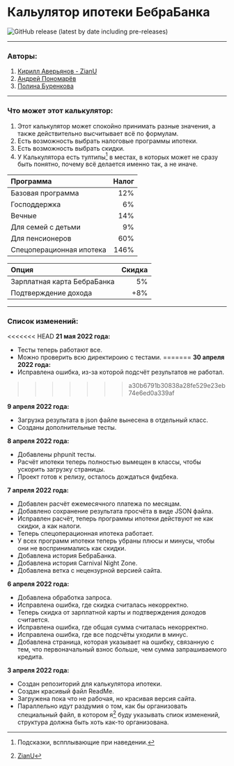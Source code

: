 # Кальулятор ипотеки БебраБанка
![GitHub release (latest by date including pre-releases)](https://img.shields.io/github/v/release/AzureLinker/BebraBank-Ipoteka?include_prereleases)
***
### Авторы:
1. [Кирилл Аверьянов - ZianU](https://github.com/AzureLinker) <a id="ZianU"></a>
2. [Андрей Пономарёв](https://github.com/ponomarevandrej881)
3. [Полина Буренкова](https://github.com/polina222232)
***
### Что может этот калькулятор:
1. Этот калькулятор может спокойно принимать разные значения, а также действительно высчитывает всё по формулам.
2. Есть возможность выбрать налоговые программы ипотеки.
3. Есть возможность выбрать скидки.
4. У Калькулятора есть тултипы[^1] в местах, в которых может не сразу быть понятно, почему всё делается именно так, а не иначе.

| Программа | Налог |
| :--- | ---: |
| Базовая программа | 12% |
| Господдержка | 6% |
| Вечные | 14% |
| Для семей с детьми | 9% |
|  Для пенсионеров | 60% |
| Спецоперационная ипотека |  146% |

| Опция | Скидка |
| :--- | ---: |
| Зарплатная карта БебраБанка | 5% |
| Подтверждение дохода |  +8% |

***
### Список изменений:
<<<<<<< HEAD
__21 мая 2022 года:__
- Тесты теперь работают все.
- Можно проверить всю директироию с тестами.
=======
__30 апреля 2022 года:__
- Исправлена ошибка, из-за которой подсчёт результатов не работал.
>>>>>>> a30b6791b30838a28fe529e23eb74e6ed0a339af

__9 апреля 2022 года:__
- Загрузка результата в json файле вынесена в отдельный класс.
- Созданы дополнительные тесты.

__8 апреля 2022 года:__
- Добавлены phpunit тесты.
- Расчёт ипотеки теперь полностью вымещен в классы, чтобы ускорить загрузку страницы.
- Проект готов к релизу, осталось дождаться фидбека.

__7 апреля 2022 года:__
- Добавлен расчёт ежемесячного платежа по месяцам.
- Добавлено сохранение результата просчёта в виде JSON файла.
- Исправлен расчёт, теперь программы ипотеки действуют не как скидки, а как налоги.
- Теперь спецоперационная ипотека работает.
- У всех программ ипотеки теперь убраны плюсы и минусы, чтобы они не воспринимались как скидки.
- Добавлена история БебраБанка.
- Добавлена история Carnival Night Zone.
- Добавлена ветка с нецензурной версией сайта.

__6 апреля 2022 года:__
- Добавлена обработка запроса.
- Исправлена ошибка, где скидка считалась некорректно.
- Теперь скидка от зарплатной карты и подтверждения доходов считается.
- Исправлена ошибка, где общая сумма считалась некорректно.
- Исправлена ошибка, где все подсчёты уходили в минус.
- Добавлена страница, которая указывает на ошибку, связанную с тем, что первоначальный взнос больше, чем сумма запрашиваемого кредита.

__3 апреля 2022 года:__
- Создан репозиторий для калькулятора ипотеки.
- Создан красивый файл ReadMe.
- Загружена пока что не рабочая, но красивая версия сайта.
- Параллельно идут раздумия о том, как бы организовать специальный файл, в котором я[^2] буду указывать спиок изменений, структура должна быть хоть как-то организована.

[^1]: Подсказки, вспплывающие при наведении.
[^2]: [ZianU](#ZianU)


